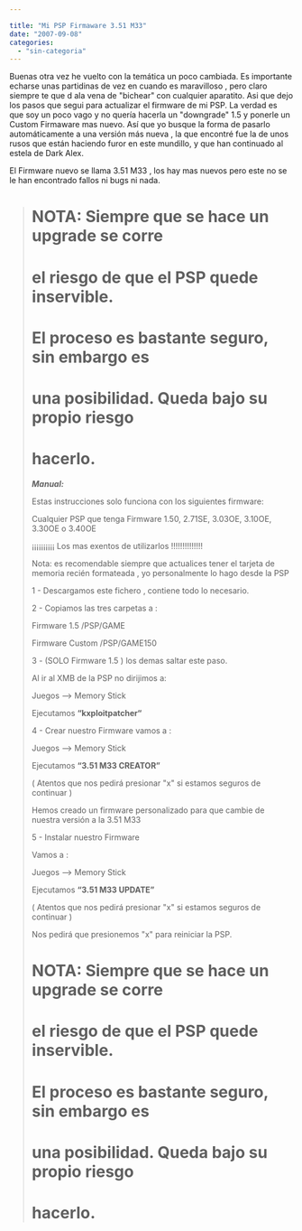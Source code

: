 ```yaml
---

title: "Mi PSP Firmaware 3.51 M33"
date: "2007-09-08"
categories: 
  - "sin-categoria"
---
```


Buenas otra vez he vuelto con la temática un poco cambiada. Es importante echarse unas partidinas de vez en cuando es maravilloso , pero claro siempre te que d ala vena de "bichear" con cualquier aparatito. Asi que dejo los pasos que segui para actualizar el firmware de mi PSP. La verdad es que soy un poco vago y no quería hacerla un "downgrade" 1.5 y ponerle un Custom Firmaware mas nuevo. Así que yo busque la forma de pasarlo automáticamente a una versión más nueva , la que encontré fue la de unos rusos que están haciendo furor en este mundillo, y que han continuado al estela de Dark Alex.

El Firmware nuevo se llama 3.51 M33 , los hay mas nuevos pero este no se le han encontrado fallos ni bugs ni nada.

> # **NOTA: Siempre que se hace un upgrade se corre**
> 
> # **el riesgo de que el PSP quede inservible.**
> 
> # **El proceso es bastante seguro, sin embargo es**
> 
> # **una posibilidad. Queda bajo su propio riesgo**
> 
> # **hacerlo.**
> 
> _**Manual:**_
> 
> Estas instrucciones solo funciona con los siguientes firmware:
> 
> Cualquier PSP que tenga Firmware 1.50, 2.71SE, 3.03OE, 3.10OE, 3.30OE o 3.40OE
> 
> ¡¡¡¡¡¡¡¡¡¡ Los mas exentos de utilizarlos !!!!!!!!!!!!!!
> 
> Nota: es recomendable siempre que actualices tener el tarjeta de memoria recién formateada , yo personalmente lo hago desde la PSP
> 
> 1 - Descargamos este fichero , contiene todo lo necesario.
> 
> 2 - Copiamos las tres carpetas a :
> 
> Firmware 1.5 /PSP/GAME
> 
> Firmware Custom /PSP/GAME150
> 
> 3 - (SOLO Firmware 1.5 ) los demas saltar este paso.
> 
> Al ir al XMB de la PSP no dirijimos a:
> 
> Juegos --> Memory Stick
> 
> Ejecutamos **“kxploitpatcher“**
> 
> 4 - Crear nuestro Firmware vamos a :
> 
> Juegos --> Memory Stick
> 
> Ejecutamos **“3.51 M33 CREATOR”**
> 
> ( Atentos que nos pedirá presionar "x" si estamos seguros de continuar )
> 
> Hemos creado un firmware personalizado para que cambie de nuestra versión a la 3.51 M33
> 
> 5 - Instalar nuestro Firmware
> 
> Vamos a :
> 
> Juegos --> Memory Stick
> 
> Ejecutamos **“3.51 M33 UPDATE”**
> 
> ( Atentos que nos pedirá presionar "x" si estamos seguros de continuar )
> 
> Nos pedirá que presionemos "x" para reiniciar la PSP.
> 
> # **NOTA: Siempre que se hace un upgrade se corre**
> 
> # **el riesgo de que el PSP quede inservible.**
> 
> # **El proceso es bastante seguro, sin embargo es**
> 
> # **una posibilidad. Queda bajo su propio riesgo**
> 
> # **hacerlo.**
